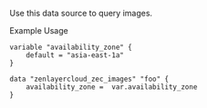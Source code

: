 Use this data source to query images.

Example Usage

```hcl
variable "availability_zone" {
	default = "asia-east-1a"
}

data "zenlayercloud_zec_images" "foo" {
	availability_zone =  var.availability_zone
}
```
